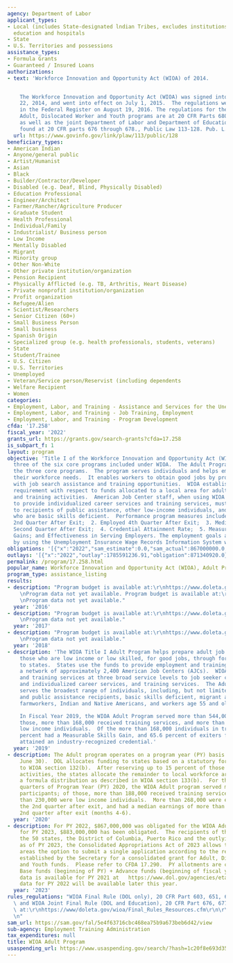 ```yaml
---
agency: Department of Labor
applicant_types:
- Local (includes State-designated lndian Tribes, excludes institutions of higher
  education and hospitals
- State
- U.S. Territories and possessions
assistance_types:
- Formula Grants
- Guaranteed / Insured Loans
authorizations:
- text: 'Workforce Innovation and Opportunity Act (WIOA) of 2014.


    The Workforce Innovation and Opportunity Act (WIOA) was signed into law on July
    22, 2014, and went into effect on July 1, 2015.  The regulations were published
    in the Federal Register on August 19, 2016. The regulations for the Title I WIOA
    Adult, Dislocated Worker and Youth programs are at 20 CFR Parts 680 through 683,
    as well as the joint Department of Labor and Department of Education regulations
    found at 20 CFR parts 676 through 678., Public Law 113-128. Pub. L. 113, 128.'
  url: https://www.govinfo.gov/link/plaw/113/public/128
beneficiary_types:
- American Indian
- Anyone/general public
- Artist/Humanist
- Asian
- Black
- Builder/Contractor/Developer
- Disabled (e.g. Deaf, Blind, Physically Disabled)
- Education Professional
- Engineer/Architect
- Farmer/Rancher/Agriculture Producer
- Graduate Student
- Health Professional
- Individual/Family
- Industrialist/ Business person
- Low Income
- Mentally Disabled
- Migrant
- Minority group
- Other Non-White
- Other private institution/organization
- Pension Recipient
- Physically Afflicted (e.g. TB, Arthritis, Heart Disease)
- Private nonprofit institution/organization
- Profit organization
- Refugee/Alien
- Scientist/Researchers
- Senior Citizen (60+)
- Small Business Person
- Small business
- Spanish Origin
- Specialized group (e.g. health professionals, students, veterans)
- State
- Student/Trainee
- U.S. Citizen
- U.S. Territories
- Unemployed
- Veteran/Service person/Reservist (including dependents
- Welfare Recipient
- Women
categories:
- Employment, Labor, and Training - Assistance and Services for the Unemployed
- Employment, Labor, and Training - Job Training, Employment
- Employment, Labor, and Training - Program Development
cfda: '17.258'
fiscal_year: '2022'
grants_url: https://grants.gov/search-grants?cfda=17.258
is_subpart_f: 1
layout: program
objective: 'Title I of the Workforce Innovation and Opportunity Act (WIOA) authorized
  three of the six core programs included under WIOA.  The Adult Program is one of
  the three core programs.  The program serves individuals and helps employers meet
  their workforce needs.  It enables workers to obtain good jobs by providing them
  with job search assistance and training opportunities.  WIOA establishes a priority
  requirement with respect to funds allocated to a local area for adult employment
  and training activities.  American Job Center staff, when using WIOA Adult funds
  to provide individualized career services and training services, must give priority
  to recipients of public assistance, other low-income individuals, and individuals
  who are basic skills deficient.  Performance program measures include: 1. Employed
  2nd Quarter After Exit;  2. Employed 4th Quarter After Exit;  3. Median Earnings
  Second Quarter After Exit;  4. Credential Attainment Rate;  5. Measurable Skills
  Gains; and Effectiveness in Serving Employers. The employment goals are measured
  by using the Unemployment Insurance Wage Records Information System whenever possible.'
obligations: '[{"x":"2022","sam_estimate":0.0,"sam_actual":867000000.0,"usa_spending_actual":865182647.93},{"x":"2023","sam_estimate":883000000.0,"sam_actual":0.0,"usa_spending_actual":888639213.24},{"x":"2024","sam_estimate":883000000.0,"sam_actual":0.0,"usa_spending_actual":888209653.68}]'
outlays: '[{"x":"2022","outlay":1785591236.91,"obligation":871340920.0},{"x":"2023","outlay":498751832.69,"obligation":875138846.43},{"x":"2024","outlay":5625923.24,"obligation":186003197.25}]'
permalink: /program/17.258.html
popular_name: Workforce Innovation and Opportunity Act (WIOA), Adult Programs
program_type: assistance_listing
results:
- description: "Program budget is available at:\r\nhttps://www.doleta.gov/budget/\r\
    \nProgram data not yet available. Program budget is available at:\r\nhttps://www.doleta.gov/budget\r\
    \nProgram data not yet available."
  year: '2016'
- description: "Program budget is available at:\r\nhttps://www.doleta.gov/budget/\r\
    \nProgram data not yet available."
  year: '2017'
- description: "Program budget is available at:\r\nhttps://www.doleta.gov/budget/\r\
    \nProgram data not yet available."
  year: '2018'
- description: 'The WIOA Title I Adult Program helps prepare adult job seekers, particularly
    those who are low income or low skilled, for good jobs, through formula grants
    to states.  States use the funds to provide employment and training services through
    a network of approximately 2,400 American Job Centers (AJCs).  WIOA provides employment
    and training services at three broad service levels to job seeker customers: basic
    and individualized career services, and training services.  The Adult Program
    serves the broadest range of individuals, including, but not limited to, low income
    and public assistance recipients, basic skills deficient, migrant and seasonal
    farmworkers, Indian and Native Americans, and workers age 55 and older.

    In Fiscal Year 2019, the WIOA Adult Program served more than 544,000 participants.  Of
    those, more than 168,000 received training services, and more than 108,000 were
    low income individuals.  Of the more than 168,000 individuals in training, 45.8
    percent had a Measurable Skills Gain, and 65.6 percent of exiters from training
    attained an industry-recognized credential.'
  year: '2019'
- description: The Adult program operates on a program year (PY) basis (July 1 through
    June 30).  DOL allocates funding to states based on a statutory formula pursuant
    to WIOA section 132(b).  After reserving up to 15 percent of those funds for statewide
    activities, the states allocate the remainder to local workforce areas based on
    a formula distribution as described in WIOA section 133(b).  For the first three
    quarters of Program Year (PY) 2020, the WIOA Adult program served more than 370,000
    participants; of those, more than 188,000 received training services, and more
    than 230,000 were low income individuals.  More than 268,000 were employed in
    the 2nd quarter after exit, and had a median earnings of more than $7,400 in the
    2nd quarter after exit (months 4-6).
  year: '2020'
- description: For PY 2022, $867,000,000 was obligated for the WIOA Adult program;
    for PY 2023, $883,000,000 has been obligated.  The recipients of these funds are
    the 50 states, the District of Columbia, Puerto Rico and the outlying areas.  However,
    as of PY 2023, the Consolidated Appropriations Act of 2023 allows the outlying
    areas the option to submit a single application according to the requirements
    established by the Secretary for a consolidated grant for Adult, Dislocated Worker
    and Youth funds.  Please refer to CFDA 17.290.  PY allotments are comprised of
    Base funds (beginning of PY) + Advance funds (beginning of fiscal year).  Performance
    data is available for PY 2021 at   https://www.dol.gov/agencies/eta/performance/wioa-performance.  Performance
    data for PY 2022 will be available later this year.
  year: '2023'
rules_regulations: "WIOA Final Rule (DOL only), 20 CFR Part 603, 651, 652 et.al.,\
  \ and WIOA Joint Final Rule (DOL and Education), 20 CFR Part 676, 677, 678 are available\
  \ at:\r\nhttps://www/doleta.gov/wioa/Final_Rules_Resources.cfm\r\n\r\n\r\n\r\n\r\
  \n"
sam_url: https://sam.gov/fal/5e4f63716cbc468ea75b9a673beb6d42/view
sub-agency: Employment Training Administration
tax_expenditures: null
title: WIOA Adult Program
usaspending_url: https://www.usaspending.gov/search/?hash=1c20f8e693d35fcae1aaec124e6ce7e4
---
```

